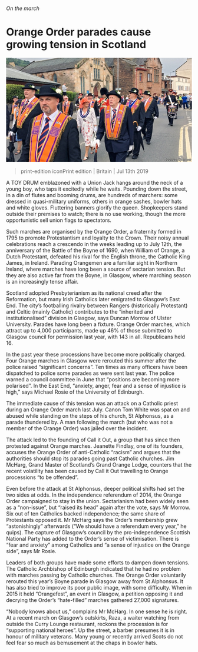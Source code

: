 ###### On the march

# Orange Order parades cause growing tension in Scotland 

![image](images/20190713_BRP001_1.jpg) 

> print-edition iconPrint edition | Britain | Jul 13th 2019 

A  TOY DRUM emblazoned with a Union Jack hangs around the neck of a young boy, who taps it excitedly while he waits. Pounding down the street, in a din of flutes and booming drums, are hundreds of marchers: some dressed in quasi-military uniforms, others in orange sashes, bowler hats and white gloves. Fluttering banners glorify the queen. Shopkeepers stand outside their premises to watch; there is no use working, though the more opportunistic sell union flags to spectators. 

Such marches are organised by the Orange Order, a fraternity formed in 1795 to promote Protestantism and loyalty to the Crown. Their noisy annual celebrations reach a crescendo in the weeks leading up to July 12th, the anniversary of the Battle of the Boyne of 1690, when William of Orange, a Dutch Protestant, defeated his rival for the English throne, the Catholic King James, in Ireland. Parading Orangemen are a familiar sight in Northern Ireland, where marches have long been a source of sectarian tension. But they are also active far from the Boyne, in Glasgow, where marching season is an increasingly tense affair. 

Scotland adopted Presbyterianism as its national creed after the Reformation, but many Irish Catholics later emigrated to Glasgow’s East End. The city’s footballing rivalry between Rangers (historically Protestant) and Celtic (mainly Catholic) contributes to the “inherited and institutionalised” division in Glasgow, says Duncan Morrow of Ulster University. Parades have long been a fixture. Orange Order marches, which attract up to 4,000 participants, made up 46% of those submitted to Glasgow council for permission last year, with 143 in all. Republicans held 16. 

In the past year these processions have become more politically charged. Four Orange marches in Glasgow were rerouted this summer after the police raised “significant concerns”. Ten times as many officers have been dispatched to police some parades as were sent last year. The police warned a council committee in June that “positions are becoming more polarised”. In the East End, “anxiety, anger, fear and a sense of injustice is high,” says Michael Rosie of the University of Edinburgh. 

The immediate cause of this tension was an attack on a Catholic priest during an Orange Order march last July. Canon Tom White was spat on and abused while standing on the steps of his church, St Alphonsus, as a parade thundered by. A man following the march (but who was not a member of the Orange Order) was jailed over the incident. 

The attack led to the founding of Call it Out, a group that has since then protested against Orange marches. Jeanette Findlay, one of its founders, accuses the Orange Order of anti-Catholic “racism” and argues that the authorities should stop its parades going past Catholic churches. Jim McHarg, Grand Master of Scotland’s Grand Orange Lodge, counters that the recent volatility has been caused by Call it Out travelling to Orange processions “to be offended”. 

Even before the attack at St Alphonsus, deeper political shifts had set the two sides at odds. In the independence referendum of 2014, the Orange Order campaigned to stay in the union. Sectarianism had been widely seen as a “non-issue”, but “raised its head” again after the vote, says Mr Morrow. Six out of ten Catholics backed independence; the same share of Protestants opposed it. Mr McHarg says the Order’s membership grew “astonishingly” afterwards (“We should have a referendum every year,” he quips). The capture of Glasgow’s council by the pro-independence Scottish National Party has added to the Order’s sense of victimisation. There is “fear and anxiety” among Catholics and “a sense of injustice on the Orange side”, says Mr Rosie. 

Leaders of both groups have made some efforts to dampen down tensions. The Catholic Archbishop of Edinburgh indicated that he had no problem with marches passing by Catholic churches. The Orange Order voluntarily rerouted this year’s Boyne parade in Glasgow away from St Alphonsus. It has also tried to improve its poor public image, with some difficulty. When in 2015 it held “Orangefest”, an event in Glasgow, a petition opposing it and decrying the Order’s “hate-filled” marches gathered 27,000 signatures. 

“Nobody knows about us,” complains Mr McHarg. In one sense he is right. At a recent march on Glasgow’s outskirts, Raza, a waiter watching from outside the Curry Lounge restaurant, reckons the procession is for “supporting national heroes”. Up the street, a barber presumes it is in honour of military veterans. Many young or recently arrived Scots do not feel fear so much as bemusement at the chaps in bowler hats. 

